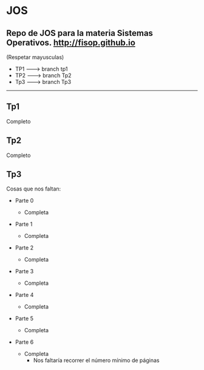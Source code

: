 # JOS
Repo de JOS para la materia Sistemas Operativos.
http://fisop.github.io
--------
(Respetar mayusculas)

- TP1 ---> branch tp1
- TP2 ---> branch Tp2 
- Tp3 ---> branch Tp3

--------
## Tp1

Completo

## Tp2

Completo

## Tp3

Cosas que nos faltan:

- Parte 0
  - Completa

- Parte 1
  - Completa
 
- Parte 2
  - Completa
  
- Parte 3
  - Completa
  
- Parte 4
  - Completa
  
- Parte 5
  - Completa
  
- Parte 6
  - Completa
    - Nos faltaría recorrer el número mínimo de páginas
